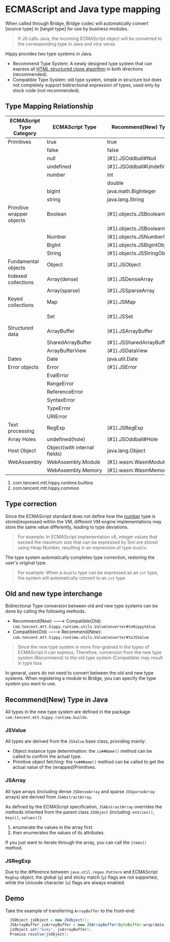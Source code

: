 # ECMAScript and Java type mapping

When called through Bridge, Bridge codec will automatically convert [source type] to [target type] for use by business modules.

> If JS calls Java, the incoming ECMAScript object will be converted to the corresponding type in Java and vice versa.

Hippy provides two type systems in Java.

* Recommend Type System: A newly designed type system that can express all [HTML structured clone algorithm](https://developer.mozilla.org/en-US/docs/Web/API/Web_Workers_API/Structured_clone_algorithm) in both directions  (recommended).
* Compatible Type System: old type system, simple in structure but does not completely support bidirectional expression of types, used only by stock code (not recommended).

## Type Mapping Relationship

| ECMAScript Type Category  | ECMAScript Type              | Recommend(New) Type in Java       | Compatible(Old) Type in Java           |
|---------------------------|------------------------------|-----------------------------------|----------------------------------------|
| Primitives                | true                         | true                              | true                                   |
|                           | false                        | false                             | false                                  |
|                           | null                         | (#1).JSOddball#Null               | null                                   |
|                           | undefined                    | (#1).JSOddball#Undefined          | (#2).ConstantValue#Undefined           |
|                           | number                       | int                               | int                                    |
|                           |                              | double                            | double                                 |
|                           | bigint                       | java.math.BigInteger              | java.math.BigInteger                   |
|                           | string                       | java.lang.String                  | java.lang.String                       |
| Primitive wrapper objects | Boolean                      | (#1).objects.JSBooleanObject#True | true                                   |
|                           |                              | (#1).objects.JSBooleanObject#False | false                                  |
|                           | Number                       | (#1).objects.JSNumberObject       | double                                 |
|                           | BigInt                       | (#1).objects.JSBigintObject       | java.math.BigInteger                   |
|                           | String                       | (#1).objects.JSStringObject       | java.lang.String                       |
| Fundamental objects       | Object                       | (#1).JSObject                     | (#2).HippyMap                          |
| Indexed collections       | Array(dense)                 | (#1).JSDenseArray                 | (#2).HippyArray  (Not fully supported) |
|                           | Array(sparse)                | (#1).JSSparseArray                | N/A                                    |
| Keyed collections         | Map                          | (#1).JSMap                        | (#2).HippyMap (Not fully supported)    |
|                           | Set                          | (#1).JSSet                        | (#2).HippyArray (Not fully supported)  |
| Structured data           | ArrayBuffer                  | (#1).JSArrayBuffer                | N/A                                    |
|                           | SharedArrayBuffer            | (#1).JSSharedArrayBuffer          | N/A                                    |
|                           | ArrayBufferView              | (#1).JSDataView                   | N/A                                    |
| Dates                     | Date                         | java.util.Date                    | java.util.Date                         |
| Error objects             | Error                        | (#1).JSError                      | N/A                                    |
|                           | EvalError                    |                                   |                                        |
|                           | RangeError                   |                                   |                                        |
|                           | ReferenceError               |                                   |                                        |
|                           | SyntaxError                  |                                   |                                        |
|                           | TypeError                    |                                   |                                        |
|                           | URIError                     |                                   |                                        |
| Text processing           | RegExp                       | (#1).JSRegExp                     | N/A                                    |
| Array Holes               | undefined(hole)              | (#1).JSOddball#Hole               | (#2).ConstantValue#Hole                |
| Host Object               | Object(with internal fields) | java.lang.Object                  | N/A                                    |
| WebAssembly               | WebAssembly.Module           | (#1).wasm.WasmModule              | N/A                                    |
|                           | WebAssembly.Memory           | (#1).wasm.WasmMemory              | N/A                                    |

1. com.tencent.mtt.hippy.runtime.builtins
2. com.tencent.mtt.hippy.common

## Type correction

Since the ECMAScript standard does not define how the [number](https://262.ecma-international.org/#sec-ecmascript-language-types-number-type) type is stored/expressed within the VM, different VM engine implementations may store the same value differently, leading to type deviations.

> For example:
> In ECMAScript implementation v8, integer values that exceed the maximum size that can be expressed by Smi are stored using Heap Number, resulting in an expression of type `double`.

The type system automatically completes type correction, restoring the user's original type.

> For example:
> When a `double` type can be expressed as an `int` type, the system will automatically convert to an `int` type

## Old and new type interchange

Bidirectional Type conversion between old and new type systems can be done by calling the following methods.

* Recommend(New) ---> Compatible(Old): `com.tencent.mtt.hippy.runtime.utils.ValueConverter#toHippyValue`
* Compatible(Old) ---> Recommend(New): `com.tencent.mtt.hippy.runtime.utils.ValueConverter#toJSValue`

> Since the new type system is more fine-grained in the types of ECMAScript it can express,
> Therefore, conversion from the new type system (Recommend) to the old type system (Compatible) may result in type loss

In general, users do not need to convert between the old and new type systems. When registering a module to Bridge, you can specify the type system you want to use.

## Recommend(New) Type in Java

All types in the new type system are defined in the package `com.tencent.mtt.hippy.runtime.builds`.

### JSValue

All types are derived from the `JSValue` base class, providing mainly:

* Object instance type determination: the `is##Name()` method can be called to confirm the actual type.
* Primitive object fetching: the `to##Name()` method can be called to get the actual value of the (wrapped)Primitives.

### JSArray

All type arrays (including dense `JSDenseArray` and sparse `JSSparseArray` arrays) are derived from `JSAbstractArray`.

As defined by the ECMAScript specification, `JSAbstractArray` overrides the methods inherited from the parent class `JSObject` (including: `entries()`, `keys()`, `values()`).

1. enumerate the values in the array first.
2. then enumerates the values of its attributes.

If you just want to iterate through the array, you can call the `items()` method.

### JSRegExp

Due to the difference between `java.util.regex.Pattern` and ECMAScript `RegExp` object, the global (`g`) and sticky match (`y`) flags are not supported, while the Unicode character (`u`) flags are always enabled.

## Demo

Take the example of transferring `ArrayBuffer` to the front-end:

```java
  JSObject jsObject = new JSObject();
  JSArrayBuffer jsArrayBuffer = new JSArrayBuffer(ByteBuffer.wrap(data));
  jsObject.set("body", jsArrayBuffer);
  Promise.resolve(jsObject);
```


